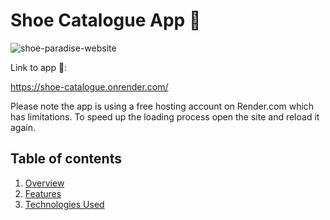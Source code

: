 # Shoe Catalogue App 👞

![shoe-paradise-website](https://github.com/Horizyn77/shoe-catalogue/assets/116552523/6f309c2e-8b13-45f2-a5d7-3ab56ee214ee)

Link to app 🔗:  

https://shoe-catalogue.onrender.com/

Please note the app is using a free hosting account on Render.com which has limitations. To speed up the loading process open the site and reload it again.

## Table of contents

1. [Overview](#overview)
2. [Features](#features)
3. [Technologies Used](#technologies-used)
